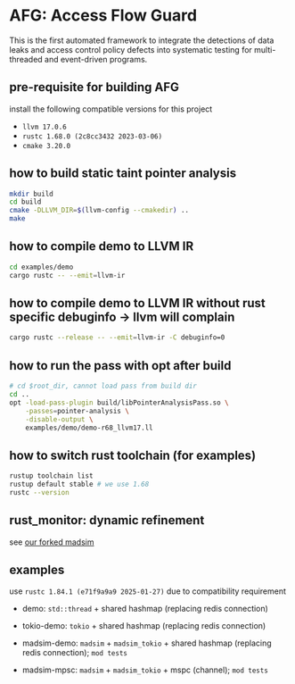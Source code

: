 # AFG: Access Flow Guard

This is the first automated framework to integrate the detections of data leaks and access control policy defects into systematic testing for multi-threaded and event-driven programs.

## pre-requisite for building AFG
install the following compatible versions for this project
- `llvm 17.0.6` 
- `rustc 1.68.0 (2c8cc3432 2023-03-06)`
- `cmake 3.20.0`


## how to build static taint pointer analysis
```bash
mkdir build
cd build
cmake -DLLVM_DIR=$(llvm-config --cmakedir) ..
make
```

## how to compile demo to LLVM IR
```bash
cd examples/demo
cargo rustc -- --emit=llvm-ir
```

## how to compile demo to LLVM IR without rust specific debuginfo -> llvm will complain
```bash
cargo rustc --release -- --emit=llvm-ir -C debuginfo=0
```

## how to run the pass with opt after build
```bash
# cd $root_dir, cannot load pass from build dir
cd .. 
opt -load-pass-plugin build/libPointerAnalysisPass.so \
    -passes=pointer-analysis \
    -disable-output \
    examples/demo/demo-r68_llvm17.ll
```


## how to switch rust toolchain (for examples)
```bash
rustup toolchain list
rustup default stable # we use 1.68
rustc --version
```


## rust_monitor: dynamic refinement
see [our forked madsim](https://github.com/bozhen-liu/madsim)



## examples
use `rustc 1.84.1 (e71f9a9a9 2025-01-27)` due to compatibility requirement

- demo: `std::thread` + shared hashmap (replacing redis connection)
- tokio-demo: `tokio` + shared hashmap (replacing redis connection)
- madsim-demo: `madsim` + `madsim_tokio` + shared hashmap (replacing redis connection); `mod tests`

- madsim-mpsc: `madsim` + `madsim_tokio` + mspc (channel); `mod tests`
